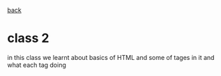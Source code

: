 [back](/README.md)
# class 2
in this class we learnt about basics of HTML and some of tages in it and what each tag doing 